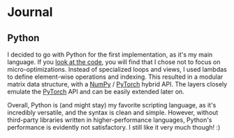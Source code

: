 # Journal

## Python

I decided to go with Python for the first implementation, as it's my main language.
If you [look at the code](implementations/python/), you will find that I chose not to focus on micro-optimizations.
Instead of specialized loops and views, I used lambdas to define element-wise operations and indexing.
This resulted in a modular matrix data structure, with a [NumPy](https://numpy.org/) / [PyTorch](https://pytorch.org/) hybrid API.
The layers closely emulate the [PyTorch](https://pytorch.org/) API and can be easily extended later on.

Overall, Python is (and might stay) my favorite scripting language, as it's incredibly versatile, and the syntax is clean and simple.
However, without third-party libraries written in higher-performance languages, Python's performance is evidently not satisfactory.
I still like it very much though! :)
